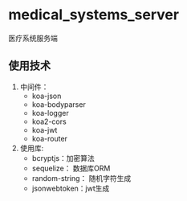 # medical_systems_server
医疗系统服务端

## 使用技术
   1. 中间件：
      * koa-json
      * koa-bodyparser
      * koa-logger
      * koa2-cors
      * koa-jwt
      * koa-router
   2. 使用库:
      * bcryptjs：加密算法
      * sequelize： 数据库ORM
      * random-string： 随机字符生成
      * jsonwebtoken：jwt生成
